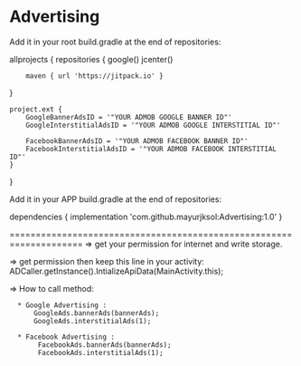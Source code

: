 # Advertising

Add it in your root build.gradle at the end of repositories:

allprojects {
  repositories {
        google()
        jcenter()

        maven { url 'https://jitpack.io' }
  }

    project.ext {
        GoogleBannerAdsID = '"YOUR ADMOB GOOGLE BANNER ID"'
        GoogleInterstitialAdsID = '"YOUR ADMOB GOOGLE INTERSTITIAL ID"'

        FacebookBannerAdsID = '"YOUR ADMOB FACEBOOK BANNER ID"'
        FacebookInterstitialAdsID = '"YOUR ADMOB FACEBOOK INTERSTITIAL ID"'
    }
}
  
  
Add it in your APP build.gradle at the end of repositories:

dependencies {
    implementation 'com.github.mayurjksol:Advertising:1.0'
}

====================================================================
=> get your permission for internet and write storage.

=> get permission then keep this line in your activity: 
      ADCaller.getInstance().IntializeApiData(MainActivity.this);

=> How to call method:

      * Google Advertising :
          GoogleAds.bannerAds(bannerAds);
          GoogleAds.interstitialAds(1);
      
      * Facebook Advertising :
           FacebookAds.bannerAds(bannerAds);
           FacebookAds.interstitialAds(1);
